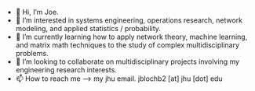 - 👋 Hi, I’m Joe.
- 👀 I’m interested in systems engineering, operations research, network modeling, and applied statistics / probability.
- 🌱 I’m currently learning how to apply network theory, machine learning, and matrix math techniques to the study of complex multidisciplinary problems.
- 💞️ I’m looking to collaborate on multidisciplinary projects involving my engineering research interests.
- 📫 How to reach me --> my jhu email.  jblochb2 [at] jhu [dot] edu

